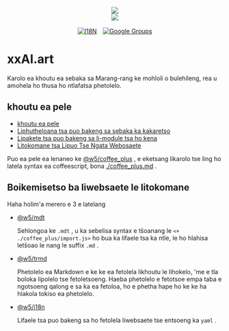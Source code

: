 <p align="center"><a href="https://xxai.art"><img src="https://cdn.jsdelivr.net/gh/xxai-art/doc/logo.svg"/></a><br/><a href="https://xxai.art"><img src="https://cdn.jsdelivr.net/gh/xxai-art/doc/xxai.svg"/></a></p><p align="center"><a href="https://github.com/xxai-art/doc#readme"><img alt="I18N" src="https://cdn.jsdelivr.net/gh/wactax/img/t.svg"/></a>　<a href="https://groups.google.com/u/0/g/xxai-art"><img alt="Google Groups" src="https://cdn.jsdelivr.net/gh/wactax/img/g-groups.svg"/></a></p>

# xxAI.art

Karolo ea khoutu ea sebaka sa Marang-rang ke mohloli o bulehileng, rea u amohela ho thusa ho ntlafatsa phetolelo.

## khoutu ea pele

* [khoutu ea pele](https://github.com/xxai-art/web)
* [Liphutheloana tsa puo bakeng sa sebaka ka kakaretso](https://github.com/xxai-art/web/tree/main/i18n)
* [Lipakete tsa puo bakeng sa li-module tsa ho kena](https://github.com/wacpkg/user/tree/main/ui.i18n)
* [Litokomane tsa Lipuo Tse Ngata Webosaete](https://github.com/xxai-doc)

Puo ea pele ea lenaneo ke [@w5/coffee_plus](http://npmjs.com/@w5/coffee_plus) , e eketsang likarolo tse ling ho latela syntax ea coffeescript, bona [./coffee_plus.md](./coffee_plus.md) .

## Boikemisetso ba liwebsaete le litokomane

Haha holim'a merero e 3 e latelang

* [@w5/mdt](https://www.npmjs.com/package/@w5/mdt)

  Sehlongoa ke `.mdt` , u ka sebelisa syntax e tšoanang le `<+ ./coffee_plus/import.js>` ho bua ka lifaele tsa ka ntle, le ho hlahisa letšoao le nang le suffix `.md` .

* [@w5/trmd](https://www.npmjs.com/package/@w5/trmd)

  Phetolelo ea Markdown e ke ke ea fetolela likhoutu le lihokelo, 'me e tla boloka lipolelo tse fetoletsoeng. Haeba phetolelo e fetotsoe empa taba e ngotsoeng qalong e sa ka ea fetoloa, ho e phetha hape ho ke ke ha hlakola tokiso ea phetolelo.

* [@w5/i18n](https://www.npmjs.com/package/@w5/i18n)

  Lifaele tsa puo bakeng sa ho fetolela liwebsaete tse entsoeng ka `yaml` .
